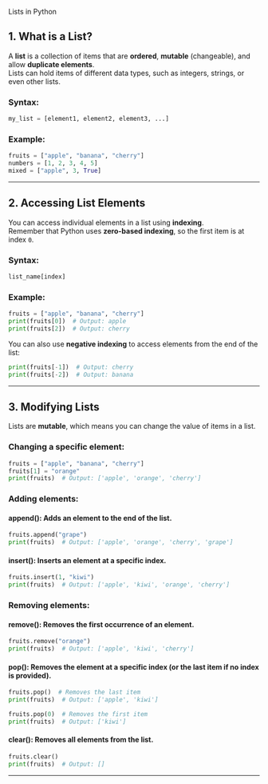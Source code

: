  Lists in Python

## 1. What is a List?
A **list** is a collection of items that are **ordered**, **mutable** (changeable), and allow **duplicate elements**.  
Lists can hold items of different data types, such as integers, strings, or even other lists.

### Syntax:
```python
my_list = [element1, element2, element3, ...]
```

### Example:
```python
fruits = ["apple", "banana", "cherry"]
numbers = [1, 2, 3, 4, 5]
mixed = ["apple", 3, True]
```
---

## 2. Accessing List Elements
You can access individual elements in a list using **indexing**.  
Remember that Python uses **zero-based indexing**, so the first item is at index `0`.

### Syntax:
```python
list_name[index]
```

### Example:
```python
fruits = ["apple", "banana", "cherry"]
print(fruits[0])  # Output: apple
print(fruits[2])  # Output: cherry
```

You can also use **negative indexing** to access elements from the end of the list:

```python
print(fruits[-1])  # Output: cherry
print(fruits[-2])  # Output: banana
```
---

## 3. Modifying Lists
Lists are **mutable**, which means you can change the value of items in a list.

### Changing a specific element:
```python
fruits = ["apple", "banana", "cherry"]
fruits[1] = "orange"
print(fruits)  # Output: ['apple', 'orange', 'cherry']
```

### Adding elements:

#### append(): Adds an element to the end of the list.
```python
fruits.append("grape")
print(fruits)  # Output: ['apple', 'orange', 'cherry', 'grape']
```

#### insert(): Inserts an element at a specific index.
```python
fruits.insert(1, "kiwi")
print(fruits)  # Output: ['apple', 'kiwi', 'orange', 'cherry']
```

### Removing elements:

#### remove(): Removes the first occurrence of an element.
```python
fruits.remove("orange")
print(fruits)  # Output: ['apple', 'kiwi', 'cherry']
```

#### pop(): Removes the element at a specific index (or the last item if no index is provided).
```python
fruits.pop()  # Removes the last item
print(fruits)  # Output: ['apple', 'kiwi']

fruits.pop(0)  # Removes the first item
print(fruits)  # Output: ['kiwi']
```

#### clear(): Removes all elements from the list.
```python
fruits.clear()
print(fruits)  # Output: []
```
---
